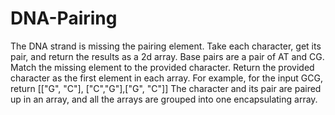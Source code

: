 # DNA-Pairing
The DNA strand is missing the pairing element. Take each character, get its pair, and return the results as a 2d array.  Base pairs are a pair of AT and CG. Match the missing element to the provided character.  Return the provided character as the first element in each array.  For example, for the input GCG, return [["G", "C"], ["C","G"],["G", "C"]]  The character and its pair are paired up in an array, and all the arrays are grouped into one encapsulating array.
